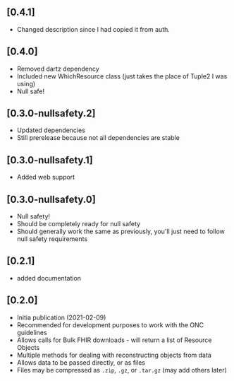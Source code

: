 ## [0.4.1]
* Changed description since I had copied it from auth.

## [0.4.0]
* Removed dartz dependency
* Included new WhichResource class (just takes the place of Tuple2 I was using)
* Null safe!

## [0.3.0-nullsafety.2]
* Updated dependencies
* Still prerelease because not all dependencies are stable

## [0.3.0-nullsafety.1]
* Added web support

## [0.3.0-nullsafety.0]
* Null safety!
* Should be completely ready for null safety
* Should generally work the same as previously, you'll just need to follow null safety requirements

## [0.2.1]
* added documentation

## [0.2.0]
* Initia publication (2021-02-09)
* Recommended for development purposes to work with the ONC guidelines
* Allows calls for Bulk FHIR downloads - will return a list of Resource Objects
* Multiple methods for dealing with reconstructing objects from data
* Allows data to be passed directly, or as files
* Files may be compressed as ```.zip```, ```.gz```, or ```.tar.gz``` (may add others later)